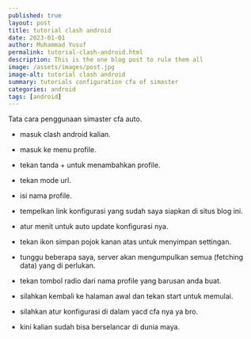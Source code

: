 ```yaml
---
published: true
layout: post
title: tutorial clash android
date: 2023-01-01
author: Muhammad Yusuf
permalink: tutorial-clash-android.html
description: This is the one blog post to rule them all
image: /assets/images/post.jpg
image-alt: tutorial clash android
summary: tutorials configuration cfa of simaster
categories: android
tags: [android]
---
```


Tata cara penggunaan simaster cfa auto.

- masuk clash android kalian.

- masuk ke menu profile.

- tekan tanda + untuk menambahkan profile.

- tekan mode url.

- isi nama profile.

- tempelkan link konfigurasi yang sudah saya siapkan di situs blog ini.

- atur menit untuk auto update konfigurasi nya.

- tekan ikon simpan pojok kanan atas untuk menyimpan settingan.

- tunggu beberapa saya, server akan mengumpulkan semua (fetching data) yang di perlukan.

- tekan tombol radio dari nama profile yang barusan anda buat.

- silahkan kembali ke halaman awal dan tekan start untuk memulai.

- silahkan atur konfigurasi di dalam yacd cfa nya ya bro.

- kini kalian sudah bisa berselancar di dunia maya.
